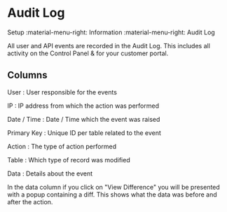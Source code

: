 # Audit Log
Setup :material-menu-right: Information :material-menu-right: Audit Log

All user and API events are recorded in the Audit Log. This includes all activity on the Control Panel & for your customer portal.

## Columns

User
:   User responsible for the events

IP
:   IP address from which the action was performed

Date / Time
:   Date / Time which the event was raised

Primary Key
:   Unique ID per table related to the event

Action
:   The type of action performed

Table
:   Which type of record was modified

Data
:   Details about the event

In the data column if you click on "View Difference" you will be presented with a popup containing a diff. This shows what the data was before and after the action.



